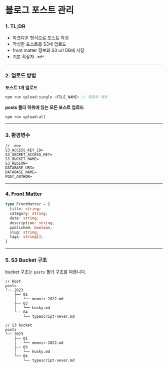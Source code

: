 # 블로그 포스트 관리

### 1. TL;DR

- 마크다운 형식으로 포스트 작성
- 작성한 포스트를 S3에 업로드
- front matter 정보와 S3 url DB에 저장
- 기본 확장자 `.md*`

---


### 2. 업로드 방법

**포스트 1개 업로드**
```javascript
npm run upload:single <FILE_NAME> // 확장자 제외
```

**posts 폴더 하위에 있는 모든 포스트 업로드**
```
npm run upload:all
```

---

### 3. 환경변수
```
// .env
S3_ACCESS_KEY_ID=
S3_SECRET_ACCESS_KEY=
S3_BUCKET_NAME=
S3_REGION=
DATABASE_URI=
DATABASE_NAME=
POST_AUTHOR=
```

---

### 4. Front Matter
```typescript
type FrontMatter = {
  title: string;  
  category: string;
  date: string;
  description: string;
  published: boolean;
  slug: string;
  tags: string[];
}
```

---

### 5. S3 Bucket 구조

bucket 구조는 `posts` 폴더 구조를 따릅니다.

```
// Root
posts
└── 2023
    ├── 01
    │   └── memoir-2022.md
    ├── 03
    │   └── husky.md
    └── 04
        └── typescript-never.md

```

```
// S3 bucket
posts
└── 2023
    ├── 01
    │   └── memoir-2022.md
    ├── 03
    │   └── husky.md
    └── 04
        └── typescript-never.md
```
